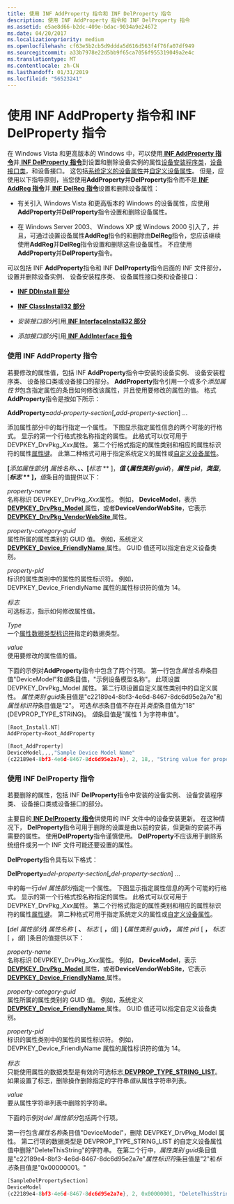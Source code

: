```yaml
---
title: 使用 INF AddProperty 指令和 INF DelProperty 指令
description: 使用 INF AddProperty 指令和 INF DelProperty 指令
ms.assetid: e5ae8d66-b2dc-409e-bdac-9034a9e24672
ms.date: 04/20/2017
ms.localizationpriority: medium
ms.openlocfilehash: cf63e5b2cb5d9ddda5d616d563f4f76fa07df949
ms.sourcegitcommit: a33b7978e22d5bb9f65ca7056f955319049a2e4c
ms.translationtype: MT
ms.contentlocale: zh-CN
ms.lasthandoff: 01/31/2019
ms.locfileid: "56523241"
---
```

# <a name="using-the-inf-addproperty-directive-and-the-inf-delproperty-directive"></a>使用 INF AddProperty 指令和 INF DelProperty 指令


在 Windows Vista 和更高版本的 Windows 中，可以使用[ **INF AddProperty 指令**](inf-addproperty-directive.md)并[ **INF DelProperty 指令**](inf-delproperty-directive.md)到设置和删除设备实例的属性[设备安装程序类](device-setup-classes.md)，[设备接口类](device-interface-classes.md)，和设备接口。 这包括[系统定义的设备属性](system-defined-device-properties2.md)并[自定义设备属性](creating-custom-device-properties.md)。 但是，应使用以下指导原则，当您使用**AddProperty**并**DelProperty**指令而不是[ **INF AddReg 指令**](inf-addreg-directive.md)并[ **INF DelReg 指令**](inf-delreg-directive.md)设置和删除设备属性：

-   有关引入 Windows Vista 和更高版本的 Windows 的设备属性，应使用**AddProperty**并**DelProperty**指令设置和删除设备属性。

-   在 Windows Server 2003、 Windows XP 或 Windows 2000 引入了，并且，可通过设置设备属性**AddReg**指令的和删除由**DelReg**指令，您应该继续使用**AddReg**并**DelReg**指令设置和删除这些设备属性。 不应使用**AddProperty**并**DelProperty**指令。

可以包括 INF **AddProperty**指令和 INF **DelProperty**指令后面的 INF 文件部分，设置并删除设备实例、 设备安装程序类、 设备属性接口类和设备接口：

-   [**INF DDInstall 部分**](inf-ddinstall-section.md)

-   [**INF ClassInstall32 部分**](inf-classinstall32-section.md)

-   *安装接口部分*引用[ **INF InterfaceInstall32 部分**](inf-interfaceinstall32-section.md)

-   *添加接口部分*引用[ **INF AddInterface 指令**](inf-addinterface-directive.md)

### <a name="using-the-inf-addproperty-directive"></a>使用 INF AddProperty 指令

若要修改的属性值，包括 INF **AddProperty**指令中安装的设备实例、 设备安装程序类、 设备接口类或设备接口的部分。 **AddProperty**指令引用一个或多个*添加属性节*包含指定属性的条目如何修改该属性，并且使用要修改的属性的值。 格式**AddProperty**指令是按如下所示：

**AddProperty=**<em>add-property-section</em>\[**,**<em>add-property-section</em>\] ...

添加属性部分中的每行指定一个属性。 下图显示指定属性信息的两个可能的行格式。 显示的第一个行格式按名称指定的属性。 此格式可以仅可用于 DEVPKEY_DrvPkg_*Xxx*属性。 第二个行格式指定的属性类别和相应的属性标识符的属性[属性键](property-keys.md)。 此第二种格式可用于指定系统定义的属性或[自定义设备属性](creating-custom-device-properties.md)。

**\[**<em>添加属性部分</em>**\]**
<em>属性名称</em>**、、、\[**<em>标志</em> ** \]，**<em>值</em>
 **{**<em>属性类别 guid</em>**}，**<em>属性 pid</em>**，**<em>类型</em>**，\[**<em>标志</em> ** \]，**<em>值</em>条目的值提供以下：

<a href="" id="property-name"></a>*property-name*  
名称标识 DEVPKEY_DrvPkg_*Xxx*属性。 例如， **DeviceModel**，表示[ **DEVPKEY_DrvPkg_Model** ](https://msdn.microsoft.com/library/windows/hardware/ff543523)属性，或者**DeviceVendorWebSite**，它表示[ **DEVPKEY_DrvPkg_VendorWebSite** ](https://msdn.microsoft.com/library/windows/hardware/ff543527)属性。

<a href="" id="property-category-guid"></a>*property-category-guid*  
属性所属的属性类别的 GUID 值。 例如，系统定义[ **DEVPKEY_Device_FriendlyName** ](https://msdn.microsoft.com/library/windows/hardware/ff542502)属性。 GUID 值还可以指定自定义设备类别。

<a href="" id="property-pid"></a>*property-pid*  
标识的属性类别中的属性的属性标识符。 例如，DEVPKEY_Device_FriendlyName 属性的属性标识符的值为 14。

<a href="" id="flags"></a>*标志*  
可选标志，指示如何修改属性值。

<a href="" id="type"></a>*Type*  
一个[属性数据类型标识符](property-data-type-identifiers.md)指定的数据类型。

<a href="" id="value"></a>*value*  
使用要修改的属性值的值。

下面的示例对**AddProperty**指令中包含了两个行项。 第一行包含*属性名称*条目值"DeviceModel"和*值*条目值，"示例设备模型名称"。 此项设置 DEVPKEY_DrvPkg_Model 属性。 第二行项设置自定义属性类别中的自定义属性。 *属性类别 guid*条目值是"c22189e4-8bf3-4e6d-8467-8dc6d95e2a7e"和*属性标识符*条目值是"2"。 可选*标志*条目值不存在并*类型*条目值为"18"(DEVPROP_TYPE_STRING)。 *值*条目值是"属性 1 为字符串值"。

```cpp
[Root_Install.NT]
AddProperty=Root_AddProperty

[Root_AddProperty]
DeviceModel,,,,"Sample Device Model Name"
{c22189e4-8bf3-4e6d-8467-8dc6d95e2a7e}, 2, 18,, "String value for property 1"
```

### <a name="using-the-inf-delproperty-directive"></a>使用 INF DelProperty 指令

若要删除的属性，包括 INF **DelProperty**指令中安装的设备实例、 设备安装程序类、 设备接口类或设备接口的部分。

主要目的[ **INF DelProperty 指令**](inf-delproperty-directive.md)供使用的 INF 文件中的设备安装更新。 在这种情况下， **DelProperty**指令可用于删除的设置是由以前的安装，但更新的安装不再需要的属性。 使用**DelProperty**指令谨慎使用。 **DelProperty**不应该用于删除系统组件或另一个 INF 文件可能还要设置的属性。

**DelProperty**指令具有以下格式：

**DelProperty=**<em>del-property-section</em>\[**,**<em>del-property-section</em>\] ...

中的每一行*del 属性部分*指定一个属性。 下图显示指定属性信息的两个可能的行格式。 显示的第一个行格式按名称指定的属性。 此格式可以仅可用于 DEVPKEY_DrvPkg_*Xxx*属性。 第二个行格式指定的属性类别和相应的属性标识符的属性[属性键](property-keys.md)。 第二种格式可用于指定系统定义的属性或[自定义设备属性](creating-custom-device-properties.md)。

**\[**<em>del 属性部分</em>**\]**
*属性名称* \[ **、** *标志* \[ **，**<em>值</em>\] \] **{**<em>属性类别 guid</em>**}，** *属性 pid* \[ **，** *标志* \[ **，**<em>值</em>\] \]条目的值提供以下：

<a href="" id="property-name"></a>*property-name*  
名称标识 DEVPKEY_DrvPkg_*Xxx*属性。 例如， **DeviceModel**，表示[ **DEVPKEY_DrvPkg_Model** ](https://msdn.microsoft.com/library/windows/hardware/ff543523)属性，或者**DeviceVendorWebSite**，它表示[ **DEVPKEY_Device_FriendlyName** ](https://msdn.microsoft.com/library/windows/hardware/ff542502)属性。

<a href="" id="property-category-guid"></a>*property-category-guid*  
属性所属的属性类别的 GUID 值。 例如，系统定义[ **DEVPKEY_Device_FriendlyName** ](https://msdn.microsoft.com/library/windows/hardware/ff542502)属性。 GUID 值还可以指定自定义设备类别。

<a href="" id="property-pid"></a>*property-pid*  
标识的属性类别中的属性的属性标识符。 例如，DEVPKEY_Device_FriendlyName 属性的属性标识符的值为 14。

<a href="" id="flags"></a>*标志*  
只能使用属性的数据类型是有效的可选标志[ **DEVPROP_TYPE_STRING_LIST**](https://msdn.microsoft.com/library/windows/hardware/ff543614)。 如果设置了标志，删除操作删除指定的字符串*值*从属性字符串列表。

<a href="" id="value"></a>*value*  
要从属性字符串列表中删除的字符串。

下面的示例对*del 属性部分*包括两个行项。

第一行包含*属性名称*条目值"DeviceModel"，删除 DEVPKEY_DrvPkg_Model 属性。 第二行项的数据类型是 DEVPROP_TYPE_STRING_LIST 的自定义设备属性值中删除"DeleteThisString"的字符串。 在第二个行中，*属性类别 guid*条目值是"c22189e4-8bf3-4e6d-8467-8dc6d95e2a7e"*属性标识符*条目值是"2"和*标志*条目值是"0x00000001。"

```cpp
[SampleDelPropertySection]
DeviceModel
{c22189e4-8bf3-4e6d-8467-8dc6d95e2a7e}, 2, 0x00000001, "DeleteThisString"
```

 

 





